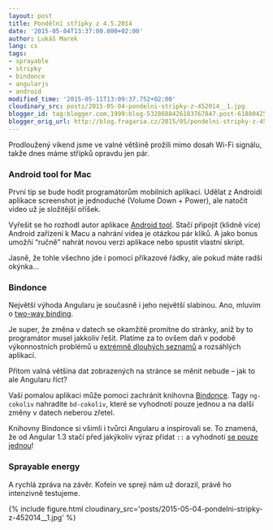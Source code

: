 ```yaml
---
layout: post
title: Pondělní střípky z 4.5.2014
date: '2015-05-04T13:37:00.000+02:00'
author: Lukáš Marek
lang: cs
tags:
- sprayable
- stripky
- bindonce
- angularjs
- android
modified_time: '2015-05-11T13:09:37.752+02:00'
cloudinary_src: posts/2015-05-04-pondelni-stripky-z-452014__1.jpg
blogger_id: tag:blogger.com,1999:blog-5328688426183767847.post-6188042518687843419
blogger_orig_url: http://blog.fragaria.cz/2015/05/pondelni-stripky-z-452014.html
---
```


Prodloužený víkend jsme ve valné většině prožili mimo dosah Wi-Fi
signálu, takže dnes máme střípků opravdu jen pár.

### Android tool for Mac

První tip se bude hodit programátorům mobilních aplikací. Udělat z
Androidí aplikace screenshot je jednoduché (Volume Down + Power), ale
natočit video už je složitější oříšek.

Vyřešit se ho rozhodl autor aplikace [Android
tool](https://github.com/mortenjust/androidtool-mac). Stačí připojit
(klidně více) Android zařízení k Macu a nahrání videa je otázkou pár
kliků. A jako bonus umožňí “ručně” nahrát novou verzi aplikace nebo
spustit vlastní skript.

Jasně, že tohle všechno jde i pomocí příkazové řádky, ale pokud máte
radši okýnka...

### Bindonce

Největší výhoda Angularu je současně i jeho největší slabinou. Ano,
mluvím o [two-way
binding](https://docs.angularjs.org/tutorial/step_04).

Je super, že změna v datech se okamžitě promítne do stránky, aniž by to
programátor musel jakkoliv řešit. Platíme za to ovšem daň v podobě
výkonnostních problémů u [extrémně dlouhých
seznamů](http://plnkr.co/edit/jwrHVb?p=preview) a rozsáhlých aplikací.

Přitom valná většina dat zobrazených na stránce se měnit nebude – jak to
ale Angularu říct?

Vaší pomalou aplikaci může pomoci zachránit knihovna
[Bindonce](https://github.com/Pasvaz/bindonce). Tagy `ng-cokoliv`
nahradíte `bd-cokoliv`, které se vyhodnotí pouze jednou a na další
změny v datech neberou zřetel.

Knihovny Bindonce si všimli i tvůrci Angularu a inspirovali se. To
znamená, že od Angular 1.3 stačí před jakýkoliv výraz přidat `::` a
vyhodnotí [se pouze
jednou](https://code.angularjs.org/1.3.7/docs/guide/expression#one-time-binding)\!

### Sprayable energy

A rychlá zpráva na závěr. Kofein ve spreji nám už dorazil, právě ho
intenzivně
testujeme.

{% include figure.html cloudinary_src='posts/2015-05-04-pondelni-stripky-z-452014__1.jpg' %}
